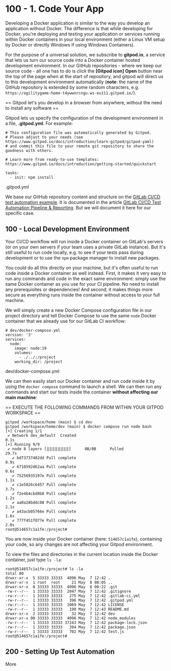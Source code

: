 # 100 - 1. Code Your App

Developing a Docker application is similar to the way you develop an application without Docker. The difference is that while developing for Docker, you're deploying and testing your application or services running within Docker containers in your local environment (either a Linux VM setup by Docker or directly Windows if using Windows Containers).

For the purpose of a universal solution, we subscribe to **gitpod.io**, a service that lets us turn our source code into a Docker container hosted development environment. In our GitHub repositories - where we keep our source code - all one has to do is click the **[Gitpod icon] Open** button near the top of the page when at the start of repository, and gitpod will direct us to this development environment automatically (**note**: the name of the GitHub repository is extended by some random characters, e.g. ```https://agilitygame-home-t4ywwnrcngu.ws-eu111.gitpod.io/```). 

== Gitpod let's you develop in a browser from anywhere, without the need to install any software ==

Gitpod lets us specify the configuration of the development environment in a file, **.gitpod.yml**. For example:

```
# This configuration file was automatically generated by Gitpod.
# Please adjust to your needs (see https://www.gitpod.io/docs/introduction/learn-gitpod/gitpod-yaml)
# and commit this file to your remote git repository to share the goodness with others.

# Learn more from ready-to-use templates: https://www.gitpod.io/docs/introduction/getting-started/quickstart

tasks:
  - init: npm install
```
.gitpod.yml

We base our GitHub repository content and structure on the [GitLab CI/CD test automation example](https://github.com/testmoapp/example-gitlab-automation). It is documented in the article [GitLab CI/CD Test Automation Pipeline & Reporting](https://www.testmo.com/guides/gitlab-ci-test-automation). But we will document it here for our specific case.

## 100 - Local Development Environment

Your CI/CD workflow will run inside a Docker container on GitLab's servers (or on your own servers if your team uses a private GitLab instance). But it's still useful to run code locally, e.g. to see if your tests pass during development or to use the ```npm``` package manager to install new packages.

You could do all this directly on your machine, but it's often useful to run code inside a Docker container as well instead. First, it makes it very easy to run any commands and code in the exact same environment: simply use the same Docker container as you use for your CI pipeline. No need to install any prerequisites or dependencies! And second, it makes things more secure as everything runs inside the container without access to your full machine.

We will simply create a new Docker Compose configuration file in our project directory and tell Docker Compose to use the same ```node``` Docker container that we already use for our GitLab CI workflow:

```
# dev/docker-compose.yml
version: '3'
services:
  node:
    image: node:19
    volumes:
      - ./../:/project
    working_dir: /project
```
dev/docker-compose.yml

We can then easily start our Docker container and run code inside it by using the ```docker compose``` command to launch a shell. We can then run any commands and start our tests inside the container **without affecting our main machine**:

== EXECUTE THE FOLLOWING COMMANDS FROM WITHIN YOUR GITPOD WORKSPACE ==

```
gitpod /workspace/home (main) $ cd dev
gitpod /workspace/home/dev (main) $ docker compose run node bash
[+] Creating 1/1
 ✔ Network dev_default  Created                                                                                                               0.1s 
[+] Running 9/9
 ✔ node 8 layers [⣿⣿⣿⣿⣿⣿⣿⣿]      0B/0B      Pulled                                                                                           29.7s 
   ✔ bd73737482dd Pull complete                                                                                                               0.9s 
   ✔ 6710592d62aa Pull complete                                                                                                               0.6s 
   ✔ 75256935197e Pull complete                                                                                                               1.1s 
   ✔ c1e5026c6457 Pull complete                                                                                                               3.7s 
   ✔ f2e4b4cbd0b8 Pull complete                                                                                                               1.2s 
   ✔ aa0a28bddc08 Pull complete                                                                                                               2.1s 
   ✔ a43acb05766e Pull complete                                                                                                               1.6s 
   ✔ 777f451f077e Pull complete                                                                                                               2.0s 
root@514657c1a1fe:/project# 
```

You are now inside your Docker container (here: ```514657c1a1fe```), containing your code, so any changes are not affecting your Gitpod environment.

To view the files and directories in the current location inside the Docker container, just type ```ls -la```:

```
root@514657c1a1fe:/project# ls -la
total 80
drwxr-xr-x  5 33333 33333  4096 May  7 12:42 .
drwxr-xr-x  1 root  root     21 May  8 08:05 ..
drwxr-xr-x  8 33333 33333  4096 May  8 08:22 .git
-rw-r--r--  1 33333 33333  2047 May  7 12:42 .gitignore
-rw-r--r--  1 33333 33333   275 May  7 12:42 .gitlab-ci.yml
-rw-r--r--  1 33333 33333   396 May  7 12:42 .gitpod.yml
-rw-r--r--  1 33333 33333  1069 May  7 12:42 LICENSE
-rw-r--r--  1 33333 33333   190 May  7 12:43 README.md
drwxr-xr-x  2 33333 33333    32 May  7 12:42 dev
drwxr-xr-x 90 33333 33333  4096 May  7 12:42 node_modules
-rw-r--r--  1 33333 33333 37243 May  7 12:42 package-lock.json
-rw-r--r--  1 33333 33333   394 May  7 12:42 package.json
-rw-r--r--  1 33333 33333   702 May  7 12:42 test.js
root@514657c1a1fe:/project# 
```



## 200 - Setting Up Test Automation



More
